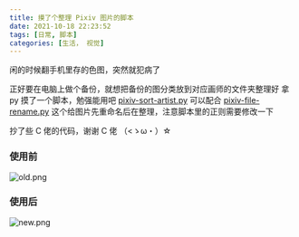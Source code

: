 ```yaml
---
title: 摸了个整理 Pixiv 图片的脚本
date: 2021-10-18 22:23:52
tags: [日常, 脚本]
categories: [生活， 视觉]
---
```


闲的时候翻手机里存的色图，突然就犯病了
<!-- More -->

正好要在电脑上做个备份，就想把备份的图分类放到对应画师的文件夹整理好
拿 py 摸了一个脚本，勉强能用吧 [pixiv-sort-artist.py](https://gist.github.com/Cahosa/69e201dd0438bac4bd8e8e512bbbfd2b)
可以配合 [pixiv-file-rename.py](https://gist.github.com/Sg4Dylan/6f678e7bef35c6985082750afd291dd5) 这个给图片先重命名后在整理，注意脚本里的正则需要修改一下

抄了些 C 佬的代码，谢谢 C 佬 （<ゝω・）☆

### 使用前  

![old.png](https://cdn.jsdelivr.net/npm/xfb@0.5.0/img/new/old.png)

### 使用后  

![new.png](https://cdn.jsdelivr.net/npm/xfb@0.5.0/img/new/new.png)
